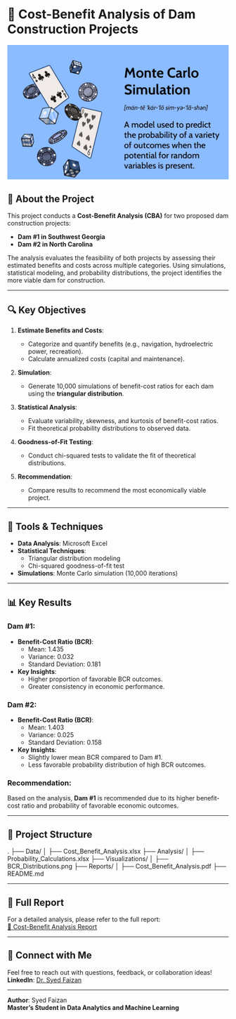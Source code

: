 # 💼 Cost-Benefit Analysis of Dam Construction Projects

![Cost Benefit Analysis](https://github.com/SYEDFAIZAN1987/Cost-Benefit-Analysis/blob/main/pic%20cba.jpg)

## 📘 About the Project

This project conducts a **Cost-Benefit Analysis (CBA)** for two proposed dam construction projects:  
- **Dam #1 in Southwest Georgia**  
- **Dam #2 in North Carolina**

The analysis evaluates the feasibility of both projects by assessing their estimated benefits and costs across multiple categories. Using simulations, statistical modeling, and probability distributions, the project identifies the more viable dam for construction.

---

## 🔍 Key Objectives

1. **Estimate Benefits and Costs**:
   - Categorize and quantify benefits (e.g., navigation, hydroelectric power, recreation).
   - Calculate annualized costs (capital and maintenance).

2. **Simulation**:
   - Generate 10,000 simulations of benefit-cost ratios for each dam using the **triangular distribution**.

3. **Statistical Analysis**:
   - Evaluate variability, skewness, and kurtosis of benefit-cost ratios.
   - Fit theoretical probability distributions to observed data.

4. **Goodness-of-Fit Testing**:
   - Conduct chi-squared tests to validate the fit of theoretical distributions.

5. **Recommendation**:
   - Compare results to recommend the most economically viable project.

---

## 🚀 Tools & Techniques

- **Data Analysis**: Microsoft Excel
- **Statistical Techniques**: 
  - Triangular distribution modeling
  - Chi-squared goodness-of-fit test
- **Simulations**: Monte Carlo simulation (10,000 iterations)

---

## 📊 Key Results

### **Dam #1:**
- **Benefit-Cost Ratio (BCR)**:
  - Mean: 1.435
  - Variance: 0.032
  - Standard Deviation: 0.181
- **Key Insights**:
  - Higher proportion of favorable BCR outcomes.
  - Greater consistency in economic performance.

### **Dam #2:**
- **Benefit-Cost Ratio (BCR)**:
  - Mean: 1.403
  - Variance: 0.025
  - Standard Deviation: 0.158
- **Key Insights**:
  - Slightly lower mean BCR compared to Dam #1.
  - Less favorable probability distribution of high BCR outcomes.

### **Recommendation**:
Based on the analysis, **Dam #1** is recommended due to its higher benefit-cost ratio and probability of favorable economic outcomes.

---

## 📂 Project Structure

. ├── Data/ │ ├── Cost_Benefit_Analysis.xlsx ├── Analysis/ │ ├── Probability_Calculations.xlsx ├── Visualizations/ │ ├── BCR_Distributions.png ├── Reports/ │ ├── Cost_Benefit_Analysis.pdf ├── README.md

---

## 📜 Full Report

For a detailed analysis, please refer to the full report:  
[📄 Cost-Benefit Analysis Report](https://github.com/SYEDFAIZAN1987/Cost-Benefit-Analysis/blob/main/Cost%20Benefit%20Analysis.pdf)

---

## 🤝 Connect with Me

Feel free to reach out with questions, feedback, or collaboration ideas!  
**LinkedIn**: [Dr. Syed Faizan](https://www.linkedin.com/in/drsyedfaizanmd/)

---

**Author**: Syed Faizan  
**Master’s Student in Data Analytics and Machine Learning**

